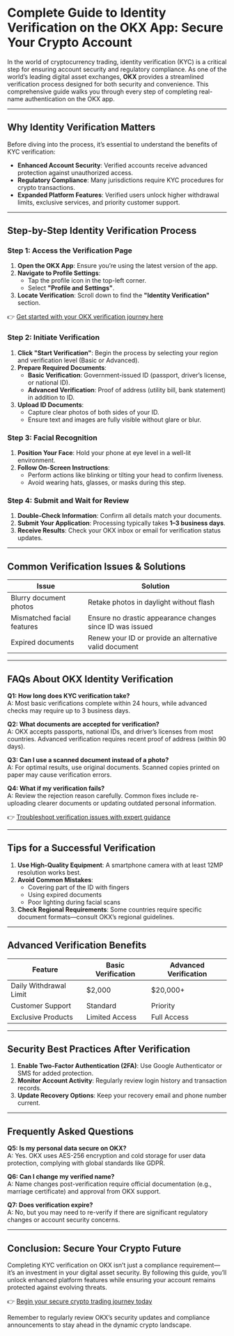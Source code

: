 # Complete Guide to Identity Verification on the OKX App: Secure Your Crypto Account  

In the world of cryptocurrency trading, identity verification (KYC) is a critical step for ensuring account security and regulatory compliance. As one of the world’s leading digital asset exchanges, **OKX** provides a streamlined verification process designed for both security and convenience. This comprehensive guide walks you through every step of completing real-name authentication on the OKX app.  

---

## Why Identity Verification Matters  

Before diving into the process, it’s essential to understand the benefits of KYC verification:  
- **Enhanced Account Security**: Verified accounts receive advanced protection against unauthorized access.  
- **Regulatory Compliance**: Many jurisdictions require KYC procedures for crypto transactions.  
- **Expanded Platform Features**: Verified users unlock higher withdrawal limits, exclusive services, and priority customer support.  

---

## Step-by-Step Identity Verification Process  

### Step 1: Access the Verification Page  
1. **Open the OKX App**: Ensure you’re using the latest version of the app.  
2. **Navigate to Profile Settings**:  
   - Tap the profile icon in the top-left corner.  
   - Select **"Profile and Settings"**.  
3. **Locate Verification**: Scroll down to find the **"Identity Verification"** section.  

👉 [Get started with your OKX verification journey here](https://bit.ly/okx-bonus)  

### Step 2: Initiate Verification  
1. **Click "Start Verification"**: Begin the process by selecting your region and verification level (Basic or Advanced).  
2. **Prepare Required Documents**:  
   - **Basic Verification**: Government-issued ID (passport, driver’s license, or national ID).  
   - **Advanced Verification**: Proof of address (utility bill, bank statement) in addition to ID.  
3. **Upload ID Documents**:  
   - Capture clear photos of both sides of your ID.  
   - Ensure text and images are fully visible without glare or blur.  

### Step 3: Facial Recognition  
1. **Position Your Face**: Hold your phone at eye level in a well-lit environment.  
2. **Follow On-Screen Instructions**:  
   - Perform actions like blinking or tilting your head to confirm liveness.  
   - Avoid wearing hats, glasses, or masks during this step.  

### Step 4: Submit and Wait for Review  
1. **Double-Check Information**: Confirm all details match your documents.  
2. **Submit Your Application**: Processing typically takes **1–3 business days**.  
3. **Receive Results**: Check your OKX inbox or email for verification status updates.  

---

## Common Verification Issues & Solutions  

| Issue | Solution |  
|-------|----------|  
| Blurry document photos | Retake photos in daylight without flash |  
| Mismatched facial features | Ensure no drastic appearance changes since ID was issued |  
| Expired documents | Renew your ID or provide an alternative valid document |  

---

## FAQs About OKX Identity Verification  

**Q1: How long does KYC verification take?**  
A: Most basic verifications complete within 24 hours, while advanced checks may require up to 3 business days.  

**Q2: What documents are accepted for verification?**  
A: OKX accepts passports, national IDs, and driver’s licenses from most countries. Advanced verification requires recent proof of address (within 90 days).  

**Q3: Can I use a scanned document instead of a photo?**  
A: For optimal results, use original documents. Scanned copies printed on paper may cause verification errors.  

**Q4: What if my verification fails?**  
A: Review the rejection reason carefully. Common fixes include re-uploading clearer documents or updating outdated personal information.  

👉 [Troubleshoot verification issues with expert guidance](https://bit.ly/okx-bonus)  

---

## Tips for a Successful Verification  

1. **Use High-Quality Equipment**: A smartphone camera with at least 12MP resolution works best.  
2. **Avoid Common Mistakes**:  
   - Covering part of the ID with fingers  
   - Using expired documents  
   - Poor lighting during facial scans  
3. **Check Regional Requirements**: Some countries require specific document formats—consult OKX’s regional guidelines.  

---

## Advanced Verification Benefits  

| Feature | Basic Verification | Advanced Verification |  
|---------|--------------------|-----------------------|  
| Daily Withdrawal Limit | $2,000 | $20,000+ |  
| Customer Support | Standard | Priority |  
| Exclusive Products | Limited Access | Full Access |  

---

## Security Best Practices After Verification  

1. **Enable Two-Factor Authentication (2FA)**: Use Google Authenticator or SMS for added protection.  
2. **Monitor Account Activity**: Regularly review login history and transaction records.  
3. **Update Recovery Options**: Keep your recovery email and phone number current.  

---

## Frequently Asked Questions  

**Q5: Is my personal data secure on OKX?**  
A: Yes. OKX uses AES-256 encryption and cold storage for user data protection, complying with global standards like GDPR.  

**Q6: Can I change my verified name?**  
A: Name changes post-verification require official documentation (e.g., marriage certificate) and approval from OKX support.  

**Q7: Does verification expire?**  
A: No, but you may need to re-verify if there are significant regulatory changes or account security concerns.  

---

## Conclusion: Secure Your Crypto Future  

Completing KYC verification on OKX isn’t just a compliance requirement—it’s an investment in your digital asset security. By following this guide, you’ll unlock enhanced platform features while ensuring your account remains protected against evolving threats.  

👉 [Begin your secure crypto trading journey today](https://bit.ly/okx-bonus)  

Remember to regularly review OKX’s security updates and compliance announcements to stay ahead in the dynamic crypto landscape.